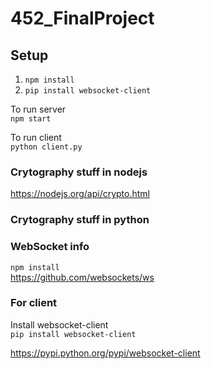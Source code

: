 # 452_FinalProject

## Setup  
1. ```npm install```  
2. ```pip install websocket-client```

To run server  
```npm start```  

To run client  
```python client.py```  

### Crytography stuff in nodejs  
https://nodejs.org/api/crypto.html

### Crytography stuff in python  



### WebSocket info  
```npm install```  
https://github.com/websockets/ws

### For client   
Install websocket-client  
```pip install websocket-client```

https://pypi.python.org/pypi/websocket-client
